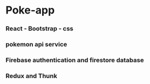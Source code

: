 # Poke-app



### React - Bootstrap - css

### pokemon api service

### Firebase authentication  and firestore database

### Redux and Thunk

